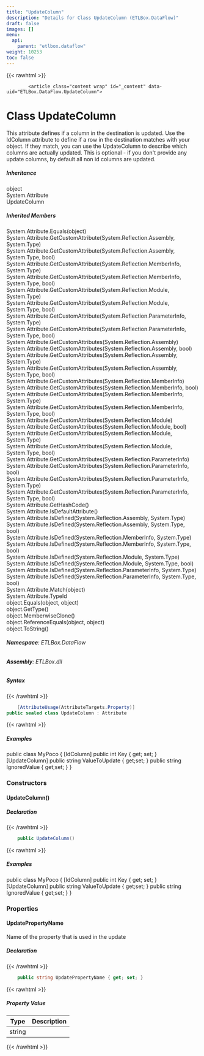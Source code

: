 ```yaml
---
title: "UpdateColumn"
description: "Details for Class UpdateColumn (ETLBox.DataFlow)"
draft: false
images: []
menu:
  api:
    parent: "etlbox.dataflow"
weight: 10253
toc: false
---
```


{{< rawhtml >}}

            <article class="content wrap" id="_content" data-uid="ETLBox.DataFlow.UpdateColumn">
  <h1 id="ETLBox_DataFlow_UpdateColumn" data-uid="ETLBox.DataFlow.UpdateColumn" class="text-break">Class UpdateColumn
</h1>
  <div class="markdown level0 summary"><p>This attribute defines if a column in the destination is updated.
Use the IdColumn attribute to define if a row in the destination matches with your object.
If they match, you can use the UpdateColumn to describe which columns
are actually updated. This is optional - if you don't provide any update columns,
by default all non id columns are updated.</p>
</div>
  <div class="markdown level0 conceptual"></div>
  <div class="inheritance">
    <h5>Inheritance</h5>
    <div class="level0"><span class="xref">object</span></div>
    <div class="level1"><span class="xref">System.Attribute</span></div>
    <div class="level2"><span class="xref">UpdateColumn</span></div>
  </div>
  <div class="inheritedMembers">
    <h5>Inherited Members</h5>
    <div>
      <span class="xref">System.Attribute.Equals(object)</span>
    </div>
    <div>
      <span class="xref">System.Attribute.GetCustomAttribute(System.Reflection.Assembly, System.Type)</span>
    </div>
    <div>
      <span class="xref">System.Attribute.GetCustomAttribute(System.Reflection.Assembly, System.Type, bool)</span>
    </div>
    <div>
      <span class="xref">System.Attribute.GetCustomAttribute(System.Reflection.MemberInfo, System.Type)</span>
    </div>
    <div>
      <span class="xref">System.Attribute.GetCustomAttribute(System.Reflection.MemberInfo, System.Type, bool)</span>
    </div>
    <div>
      <span class="xref">System.Attribute.GetCustomAttribute(System.Reflection.Module, System.Type)</span>
    </div>
    <div>
      <span class="xref">System.Attribute.GetCustomAttribute(System.Reflection.Module, System.Type, bool)</span>
    </div>
    <div>
      <span class="xref">System.Attribute.GetCustomAttribute(System.Reflection.ParameterInfo, System.Type)</span>
    </div>
    <div>
      <span class="xref">System.Attribute.GetCustomAttribute(System.Reflection.ParameterInfo, System.Type, bool)</span>
    </div>
    <div>
      <span class="xref">System.Attribute.GetCustomAttributes(System.Reflection.Assembly)</span>
    </div>
    <div>
      <span class="xref">System.Attribute.GetCustomAttributes(System.Reflection.Assembly, bool)</span>
    </div>
    <div>
      <span class="xref">System.Attribute.GetCustomAttributes(System.Reflection.Assembly, System.Type)</span>
    </div>
    <div>
      <span class="xref">System.Attribute.GetCustomAttributes(System.Reflection.Assembly, System.Type, bool)</span>
    </div>
    <div>
      <span class="xref">System.Attribute.GetCustomAttributes(System.Reflection.MemberInfo)</span>
    </div>
    <div>
      <span class="xref">System.Attribute.GetCustomAttributes(System.Reflection.MemberInfo, bool)</span>
    </div>
    <div>
      <span class="xref">System.Attribute.GetCustomAttributes(System.Reflection.MemberInfo, System.Type)</span>
    </div>
    <div>
      <span class="xref">System.Attribute.GetCustomAttributes(System.Reflection.MemberInfo, System.Type, bool)</span>
    </div>
    <div>
      <span class="xref">System.Attribute.GetCustomAttributes(System.Reflection.Module)</span>
    </div>
    <div>
      <span class="xref">System.Attribute.GetCustomAttributes(System.Reflection.Module, bool)</span>
    </div>
    <div>
      <span class="xref">System.Attribute.GetCustomAttributes(System.Reflection.Module, System.Type)</span>
    </div>
    <div>
      <span class="xref">System.Attribute.GetCustomAttributes(System.Reflection.Module, System.Type, bool)</span>
    </div>
    <div>
      <span class="xref">System.Attribute.GetCustomAttributes(System.Reflection.ParameterInfo)</span>
    </div>
    <div>
      <span class="xref">System.Attribute.GetCustomAttributes(System.Reflection.ParameterInfo, bool)</span>
    </div>
    <div>
      <span class="xref">System.Attribute.GetCustomAttributes(System.Reflection.ParameterInfo, System.Type)</span>
    </div>
    <div>
      <span class="xref">System.Attribute.GetCustomAttributes(System.Reflection.ParameterInfo, System.Type, bool)</span>
    </div>
    <div>
      <span class="xref">System.Attribute.GetHashCode()</span>
    </div>
    <div>
      <span class="xref">System.Attribute.IsDefaultAttribute()</span>
    </div>
    <div>
      <span class="xref">System.Attribute.IsDefined(System.Reflection.Assembly, System.Type)</span>
    </div>
    <div>
      <span class="xref">System.Attribute.IsDefined(System.Reflection.Assembly, System.Type, bool)</span>
    </div>
    <div>
      <span class="xref">System.Attribute.IsDefined(System.Reflection.MemberInfo, System.Type)</span>
    </div>
    <div>
      <span class="xref">System.Attribute.IsDefined(System.Reflection.MemberInfo, System.Type, bool)</span>
    </div>
    <div>
      <span class="xref">System.Attribute.IsDefined(System.Reflection.Module, System.Type)</span>
    </div>
    <div>
      <span class="xref">System.Attribute.IsDefined(System.Reflection.Module, System.Type, bool)</span>
    </div>
    <div>
      <span class="xref">System.Attribute.IsDefined(System.Reflection.ParameterInfo, System.Type)</span>
    </div>
    <div>
      <span class="xref">System.Attribute.IsDefined(System.Reflection.ParameterInfo, System.Type, bool)</span>
    </div>
    <div>
      <span class="xref">System.Attribute.Match(object)</span>
    </div>
    <div>
      <span class="xref">System.Attribute.TypeId</span>
    </div>
    <div>
      <span class="xref">object.Equals(object, object)</span>
    </div>
    <div>
      <span class="xref">object.GetType()</span>
    </div>
    <div>
      <span class="xref">object.MemberwiseClone()</span>
    </div>
    <div>
      <span class="xref">object.ReferenceEquals(object, object)</span>
    </div>
    <div>
      <span class="xref">object.ToString()</span>
    </div>
  </div>
<h6><strong>Namespace</strong>: ETLBox.DataFlow</h6>
  <h6><strong>Assembly</strong>: ETLBox.dll</h6>
  <h5 id="ETLBox_DataFlow_UpdateColumn_syntax">Syntax</h5>
{{< /rawhtml >}}

```C#
    [AttributeUsage(AttributeTargets.Property)]
public sealed class UpdateColumn : Attribute
```

{{< rawhtml >}}
  <h5 id="ETLBox_DataFlow_UpdateColumn_examples"><strong>Examples</strong></h5>
  <p>public class MyPoco
{
[IdColumn]
public int Key { get; set; }
[UpdateColumn]
public string ValueToUpdate { get;set; }
public string IgnoredValue { get;set; }
}</p>
  <h3 id="constructors">Constructors
</h3>
  <a id="ETLBox_DataFlow_UpdateColumn__ctor_" data-uid="ETLBox.DataFlow.UpdateColumn.#ctor*"></a>
  <h4 id="ETLBox_DataFlow_UpdateColumn__ctor" data-uid="ETLBox.DataFlow.UpdateColumn.#ctor">UpdateColumn()</h4>
  <div class="markdown level1 summary"></div>
  <div class="markdown level1 conceptual"></div>
  <h5 class="declaration">Declaration</h5>
{{< /rawhtml >}}

```C#
    public UpdateColumn()
```

{{< rawhtml >}}
  <h5 id="ETLBox_DataFlow_UpdateColumn__ctor_examples">Examples</h5>
  <p>public class MyPoco
{
[IdColumn]
public int Key { get; set; }
[UpdateColumn]
public string ValueToUpdate { get;set; }
public string IgnoredValue { get;set; }
}</p>
  <h3 id="properties">Properties
</h3>
  <a id="ETLBox_DataFlow_UpdateColumn_UpdatePropertyName_" data-uid="ETLBox.DataFlow.UpdateColumn.UpdatePropertyName*"></a>
  <h4 id="ETLBox_DataFlow_UpdateColumn_UpdatePropertyName" data-uid="ETLBox.DataFlow.UpdateColumn.UpdatePropertyName">UpdatePropertyName</h4>
  <div class="markdown level1 summary"><p>Name of the property that is used in the update</p>
</div>
  <div class="markdown level1 conceptual"></div>
  <h5 class="declaration">Declaration</h5>
{{< /rawhtml >}}

```C#
    public string UpdatePropertyName { get; set; }
```

{{< rawhtml >}}
  <h5 class="propertyValue">Property Value</h5>
  <table class="table table-bordered table-striped table-condensed">
    <thead>
      <tr>
        <th>Type</th>
        <th>Description</th>
      </tr>
    </thead>
    <tbody>
      <tr>
        <td><span class="xref">string</span></td>
        <td></td>
      </tr>
    </tbody>
  </table>

{{< /rawhtml >}}
